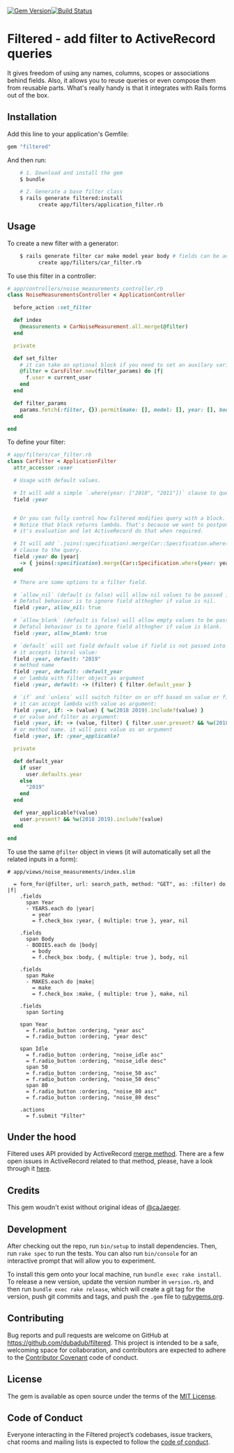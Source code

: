 [![Gem Version](https://badge.fury.io/rb/filtered.svg)](https://badge.fury.io/rb/filtered)[![Build Status](https://travis-ci.org/dubadub/filtered.svg?branch=master)](https://travis-ci.org/dubadub/filtered)


# Filtered - add filter to ActiveRecord queries

It gives freedom of using any names, columns, scopes or associations behind fields. Also, it allows you to reuse queries or even compose them from reusable parts. What's really handy is that it integrates with Rails forms out of the box.

## Installation

Add this line to your application's Gemfile:

```ruby
gem "filtered"
```

And then run:

```bash
    # 1. Download and install the gem
    $ bundle

    # 2. Generate a base filter class
    $ rails generate filtered:install
          create app/filters/application_filter.rb
```

## Usage

To create a new filter with a generator:

```bash
    $ rails generate filter car make model year body # fields can be added later
          create app/filiters/car_filter.rb
```


To use this filter in a controller:

```ruby
# app/controllers/noise_measurements_controller.rb
class NoiseMeasurementsController < ApplicationController

  before_action :set_filter

  def index
    @measurements = CarNoiseMeasurement.all.merge(@filter)
  end

  private

  def set_filter
    # it can take an optional block if you need to set an auxilary variable:
    @filter = CarsFilter.new(filter_params) do |f|
      f.user = current_user
    end
  end

  def filter_params
    params.fetch(:filter, {}).permit(make: [], model: [], year: [], body: [], :ordering)
  end

end
```


To define your filter:

```ruby
# app/filters/car_filter.rb
class CarFilter < ApplicationFilter
  attr_accessor :user

  # Usage with default values.

  # It will add a simple `.where(year: ["2010", "2011"])` clause to query.
  field :year


  # Or you can fully control how Filtered modifies query with a block.
  # Notice that block returns lambda. That's because we want to postpone
  # it's evaluation and let ActiveRecord do that when required.

  # It will add `.joins(:specification).merge(Car::Specification.where(year: ["2010", "2011"]))`
  # clause to the query.
  field :year do |year|
    -> { joins(:specification).merge(Car::Specification.where(year: year)) }
  end

  # There are some options to a filter field.

  # `allow_nil` (default is false) will allow nil values to be passed into query.
  # Defatul behaviour is to ignore field althogher if value is nil.
  field :year, allow_nil: true

  # `allow_blank` (default is false) will allow empty values to be passed into query.
  # Defatul behaviour is to ignore field althogher if value is blank.
  field :year, allow_blank: true

  # `default` will set field default value if field is not passed into constructor.
  # it accepts literal value:
  field :year, default: "2019"
  # method name
  field :year, default: :default_year
  # or lambda with filter object as argument
  field :year, default: -> (filter) { filter.default_year }

  # `if` and `unless` will switch filter on or off based on value or filter.
  # it can accept lambda with value as argument:
  field :year, if: -> (value) { %w(2018 2019).include?(value) }
  # or value and filter as argument:
  field :year, if: -> (value, filter) { filter.user.present? && %w(2018 2019).include?(value) }
  # or method name. it will pass value as an argument
  field :year, if: :year_applicable?

  private

  def default_year
    if user
      user.defaults.year
    else
      "2019"
    end
  end

  def year_applicable?(value)
    user.present? && %w(2018 2019).include?(value)
  end

end

```

To use the same `@filter` object in views (it will automatically set all the related inputs in a form):

```
# app/views/noise_measurements/index.slim

  = form_for(@filter, url: search_path, method: "GET", as: :filter) do |f|
    .fields
      span Year
      - YEARS.each do |year|
        = year
        = f.check_box :year, { multiple: true }, year, nil

    .fields
      span Body
      - BODIES.each do |body|
        = body
        = f.check_box :body, { multiple: true }, body, nil

    .fields
      span Make
      - MAKES.each do |make|
        = make
        = f.check_box :make, { multiple: true }, make, nil

    .fields
      span Sorting

    span Year
      = f.radio_button :ordering, "year asc"
      = f.radio_button :ordering, "year desc"

    span Idle
      = f.radio_button :ordering, "noise_idle asc"
      = f.radio_button :ordering, "noise_idle desc"
      span 50
      = f.radio_button :ordering, "noise_50 asc"
      = f.radio_button :ordering, "noise_50 desc"
      span 80
      = f.radio_button :ordering, "noise_80 asc"
      = f.radio_button :ordering, "noise_80 desc"

    .actions
      = f.submit "Filter"
```


## Under the hood

Filtered uses API provided by ActiveRecord [merge method](https://api.rubyonrails.org/classes/ActiveRecord/SpawnMethods.html#method-i-merge). There are a few open issues in ActiveRecord related to that method, please, have a look through it [here](https://github.com/rails/rails/search?q=activerecord+merge&state=open&type=Issues).

## Credits

This gem woudn't exist without original ideas of [@caJaeger](https://github.com/caJaeger).

## Development

After checking out the repo, run `bin/setup` to install dependencies. Then, run `rake spec` to run the tests. You can also run `bin/console` for an interactive prompt that will allow you to experiment.

To install this gem onto your local machine, run `bundle exec rake install`. To release a new version, update the version number in `version.rb`, and then run `bundle exec rake release`, which will create a git tag for the version, push git commits and tags, and push the `.gem` file to [rubygems.org](https://rubygems.org).


## Contributing

Bug reports and pull requests are welcome on GitHub at https://github.com/dubadub/filtered. This project is intended to be a safe, welcoming space for collaboration, and contributors are expected to adhere to the [Contributor Covenant](http://contributor-covenant.org) code of conduct.

## License

The gem is available as open source under the terms of the [MIT License](https://opensource.org/licenses/MIT).

## Code of Conduct

Everyone interacting in the Filtered project’s codebases, issue trackers, chat rooms and mailing lists is expected to follow the [code of conduct](https://github.com/dubadub/filtered/blob/master/CODE_OF_CONDUCT.md).
